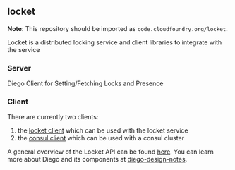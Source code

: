 ## locket

**Note**: This repository should be imported as `code.cloudfoundry.org/locket`.

Locket is a distributed locking service and client libraries to integrate with the service

### Server

Diego Client for Setting/Fetching Locks and Presence

### Client

There are currently two clients:

1. the [locket client](https://godoc.org/code.cloudfoundry.org/locket/lock#NewLockRunner) which can be used with the locket service
2. the [consul client](https://godoc.org/code.cloudfoundry.org/locket#NewLock) which can be used with a consul cluster

A general overview of the Locket API can be found [here](doc).
You can learn more about Diego and its components at [diego-design-notes](https://github.com/cloudfoundry/diego-design-notes).
